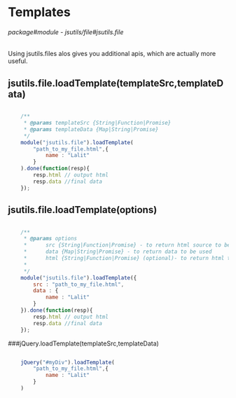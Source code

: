 # Templates

###### package#module - jsutils/file#jsutils.file

Using jsutils.files alos gives you additional apis, which are actually more useful.


## jsutils.file.loadTemplate(templateSrc,templateData)
```javascript

    /**
     * @params templateSrc {String|Function|Promise}
     * @params templateData {Map|String|Promise}
     */
    module("jsutils.file").loadTemplate(
        "path_to_my_file.html",{
            name : "Lalit"
        }
    ).done(function(resp){
        resp.html // output html
        resp.data //final data
    });

```

## jsutils.file.loadTemplate(options)
```javascript

    /**
     * @params options
     *      src {String|Function|Promise} - to return html source to be used
     *      data {Map|String|Promise} - to return data to be used
     *      html {String|Function|Promise} (optional)- to return html to be used
     *
     */
    module("jsutils.file").loadTemplate({
        src : "path_to_my_file.html",
        data : {
            name : "Lalit"
        }
    }).done(function(resp){
        resp.html // output html
        resp.data //final data
    });

```


###jQuery.loadTemplate(templateSrc,templateData)
```javascript

    jQuery("#myDiv").loadTemplate(
        "path_to_my_file.html",{
            name : "Lalit"
        }
    )

```
